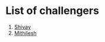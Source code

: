 # List of challengers
1. [Shivay](https://github.com/shivaylamba)
2. [Mithilesh](https://github.com/Mithilesh-create)